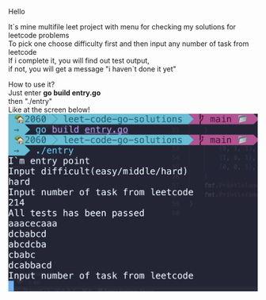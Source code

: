 Hello

It\`s mine multifile leet project with menu for checking my solutions for leetcode problems<br>
To pick one choose difficulty first and then input any number of task from leetcode<br>
If i complete it, you will find out test output, <br>
if not, you will get a message "i haven\`t done it yet"

How to use it?<br>
Just enter **go build entry.go**<br>
then "./entry"<br>
Like at the screen below!
![alt text](./example.png)
